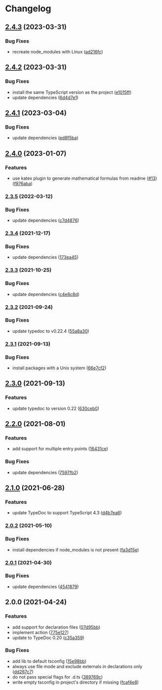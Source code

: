 # Changelog

## [2.4.3](https://github.com/zakodium/typedoc-action/compare/v2.4.2...v2.4.3) (2023-03-31)


### Bug Fixes

* recreate node_modules with Linux ([ad216fc](https://github.com/zakodium/typedoc-action/commit/ad216fc9a0b96b1152f33a2bc8a051ab92ad151f))

## [2.4.2](https://github.com/zakodium/typedoc-action/compare/v2.4.1...v2.4.2) (2023-03-31)


### Bug Fixes

* install the same TypeScript version as the project ([e1015ff](https://github.com/zakodium/typedoc-action/commit/e1015ff23a4d7572ae22a3526e8f0331d503595c))
* update dependencies ([6d4d7e1](https://github.com/zakodium/typedoc-action/commit/6d4d7e12d7408b38653f6534febe3fb3854d4559))

## [2.4.1](https://github.com/zakodium/typedoc-action/compare/v2.4.0...v2.4.1) (2023-03-04)


### Bug Fixes

* update dependencies ([ed8f5ba](https://github.com/zakodium/typedoc-action/commit/ed8f5ba8edd2962fba991a95a4e914525a5d11fd))

## [2.4.0](https://github.com/zakodium/typedoc-action/compare/v2.3.5...v2.4.0) (2023-01-07)


### Features

* use katex plugin to generate mathematical formulas from readme ([#13](https://github.com/zakodium/typedoc-action/issues/13)) ([f976aba](https://github.com/zakodium/typedoc-action/commit/f976aba5b3d7986cd896b4e7769cdd353de9afa3))

### [2.3.5](https://github.com/zakodium/typedoc-action/compare/v2.3.4...v2.3.5) (2022-03-12)


### Bug Fixes

* update dependencies ([c7d4876](https://github.com/zakodium/typedoc-action/commit/c7d48767fa0db128e49dccc99bff2de9388c7407))

### [2.3.4](https://www.github.com/zakodium/typedoc-action/compare/v2.3.3...v2.3.4) (2021-12-17)


### Bug Fixes

* update dependencies ([173ea45](https://www.github.com/zakodium/typedoc-action/commit/173ea45b2aca5effdc6c389176e21afa2484213b))

### [2.3.3](https://www.github.com/zakodium/typedoc-action/compare/v2.3.2...v2.3.3) (2021-10-25)


### Bug Fixes

* update dependencies ([c4e8c8d](https://www.github.com/zakodium/typedoc-action/commit/c4e8c8d7addba5437eeee705e4d4c9669a3ca013))

### [2.3.2](https://www.github.com/zakodium/typedoc-action/compare/v2.3.1...v2.3.2) (2021-09-24)


### Bug Fixes

* update typedoc to v0.22.4 ([55a8a30](https://www.github.com/zakodium/typedoc-action/commit/55a8a308059fdc6a7aecf4da883cb0ad00eea317))

### [2.3.1](https://www.github.com/zakodium/typedoc-action/compare/v2.3.0...v2.3.1) (2021-09-13)


### Bug Fixes

* install packages with a Unix system ([66e7cf2](https://www.github.com/zakodium/typedoc-action/commit/66e7cf2451be804868a914764cfc56fc815011c7))

## [2.3.0](https://www.github.com/zakodium/typedoc-action/compare/v2.2.0...v2.3.0) (2021-09-13)


### Features

* update typedoc to version 0.22 ([630ceb0](https://www.github.com/zakodium/typedoc-action/commit/630ceb007bd1d4f8cdbec277add9a4925b820745))

## [2.2.0](https://www.github.com/zakodium/typedoc-action/compare/v2.1.0...v2.2.0) (2021-08-01)


### Features

* add support for multiple entry points ([16431ce](https://www.github.com/zakodium/typedoc-action/commit/16431ce452902585460eaf8538c1c3728eb7c834))


### Bug Fixes

* update dependencies ([7597fb2](https://www.github.com/zakodium/typedoc-action/commit/7597fb2c659345eaa239d17c8cbe4ccb60eceacc))

## [2.1.0](https://www.github.com/zakodium/typedoc-action/compare/v2.0.2...v2.1.0) (2021-06-28)


### Features

* update TypeDoc to support TypeScript 4.3 ([d4b7ea6](https://www.github.com/zakodium/typedoc-action/commit/d4b7ea6ae777b9807c1f8af0f44bc8170b0f2e5d))

### [2.0.2](https://www.github.com/zakodium/typedoc-action/compare/v2.0.1...v2.0.2) (2021-05-10)


### Bug Fixes

* install dependencies if node_modules is not present ([fa3d15e](https://www.github.com/zakodium/typedoc-action/commit/fa3d15e4262b749b7d7350594e3ff31d0fbb4bdc))

### [2.0.1](https://www.github.com/zakodium/typedoc-action/compare/v2.0.0...v2.0.1) (2021-04-30)


### Bug Fixes

* update dependencies ([4541879](https://www.github.com/zakodium/typedoc-action/commit/4541879210e03a096dd834fad86f3cb138c839e4))

## 2.0.0 (2021-04-24)


### Features

* add support for declaration files ([07d95bb](https://www.github.com/zakodium/typedoc-action/commit/07d95bb3091aafef30ed9accfd2371470a8b1164))
* implement action ([775e127](https://www.github.com/zakodium/typedoc-action/commit/775e127c0b4a6be0a73f8a854ce4fc76244e95b0))
* update to TypeDoc 0.20 ([c35a359](https://www.github.com/zakodium/typedoc-action/commit/c35a35958c295b9872ffd21897788f3aad719247))


### Bug Fixes

* add lib to default tsconfig ([15e98bb](https://www.github.com/zakodium/typedoc-action/commit/15e98bbe08f0a041fd403daa10f3aad1b2e4d5a5))
* always use file mode and exclude externals in declarations only ([dd267c7](https://www.github.com/zakodium/typedoc-action/commit/dd267c7764553f6e3e148e8bc19298a5d45bbe98))
* do not pass special flags for .d.ts ([389769c](https://www.github.com/zakodium/typedoc-action/commit/389769cdbf54697528a3de23a874fa8755dfba88))
* write empty tsconfig in project's directory if missing ([fcaf4e8](https://www.github.com/zakodium/typedoc-action/commit/fcaf4e8fab3910530cf2ef3fd8c1f6b8169c7b56))
